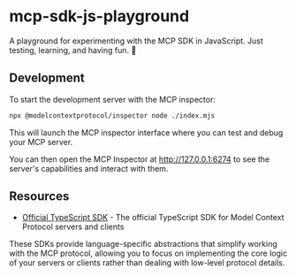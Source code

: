 # mcp-sdk-js-playground

A playground for experimenting with the MCP SDK in JavaScript. Just testing, learning, and having fun. 🚀

## Development

To start the development server with the MCP inspector:

```bash
npx @modelcontextprotocol/inspector node ./index.mjs
```

This will launch the MCP inspector interface where you can test and debug your MCP server.

You can then open the MCP Inspector at http://127.0.0.1:6274 to see the server's capabilities and interact with them.

## Resources

- [Official TypeScript SDK](https://github.com/modelcontextprotocol/typescript-sdk) - The official TypeScript SDK for Model Context Protocol servers and clients

These SDKs provide language-specific abstractions that simplify working with the MCP protocol, allowing you to focus on implementing the core logic of your servers or clients rather than dealing with low-level protocol details.
